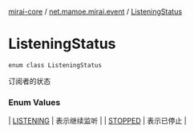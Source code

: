 [mirai-core](../../index.md) / [net.mamoe.mirai.event](../index.md) / [ListeningStatus](./index.md)

# ListeningStatus

`enum class ListeningStatus`

订阅者的状态

### Enum Values

| [LISTENING](-l-i-s-t-e-n-i-n-g.md) | 表示继续监听 |
| [STOPPED](-s-t-o-p-p-e-d.md) | 表示已停止 |

